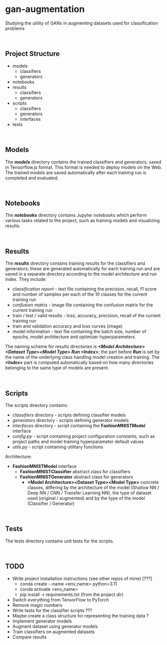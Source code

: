 # gan-augmentation
Studying the utility of GANs in augmenting datasets used for classification problems

<br>

## Project Structure
- models
    - classifiers
    - generators
- notebooks
- results
    - classifiers
    - generators
- scripts
    - classifiers
    - generators
    - interfaces
- tests

<br>

## Models
The <b><i>models</i></b> directory contains the trained classifiers and generators, saved in Tensorflow.js format. This format is needed to deploy models on the Web. The trained models are saved automatically after each training run is completed and evaluated.

<br>

## Notebooks
The <b><i>notebooks</i></b> directory contains Jupyter notebooks which perform various tasks related to the project, such as training models and visualizing results.

<br>

## Results
The <b><i>results</i></b> directory contains training results for the classifiers and generators; these are generated automatically for each training run and are saved in a separate directory according to the model architecture and run index. They include:
- <i>classification report</i> - text file containing the precision, recall, f1 score and number of samples per each of the 10 classes for the current training run
- <i>confusion matrix</i> - image file containing the confusion matrix for the current training run
- train / test / valid results - loss, accuracy, precision, recall of the current training run
- train and validation accuracy and loss curves (image)
- model information - text file containing the batch size, number of epochs, model architecture and optimizer hyperparameters

The naming scheme for results directories is <b><i>\<Model Architecture\>\<Dataset Type\>\<Model Type\> Run \<Index\></i></b>; the part before <b><i>Run</i></b> is set by the name of the underlying class handling model creation and training. The <b><i>\<Index\></i></b> part is computed automatically based on how many directories belonging to the same type of models are present. <br>

<br>

## Scripts
The scripts directory contains:
- <i>classifiers</i> directory - scripts defining classifier models
- <i>generators</i> directory - scripts defining generator models
- <i>interfaces</i> directory - script containing the <b>FashionMNISTModel</b> interface
- <i>config.py</i> - script containing project configuration constants, such as project paths and model training hyperparameter default values
- <i>utils.py</i> - script containing utilitary functions

Architecture:
- <b>FashionMNISTModel</b> interface
    - <b>FashionMNISTClassifier</b> abstract class for classifiers
    - <b>FashionMNISTGenerator</b> abstract class for generators
        - <b>\<Model Architecture\>\<Dataset Type\>\<Model Type\></b> concrete classes, differing by the architecture of the model (Shallow NN / Deep NN / CNN / Transfer Learning NN), the type of dataset used (original / augmented) and by the type of the model (Classifier / Generator)

<br>

## Tests
The tests directory contains unit tests for the scripts.

<br>

## TODO

- Write project installation instructions (see other repos of mine) [???]
    - conda create --name <env_name> python=3.11
    - conda activate <env_name>
    - pip install -r requirements.txt (from the project dir)
- Switch everything from TensorFlow to PyTorch
- Remove magic numbers
- Write tests for the classifier scripts ???
- Maybe create a class structure for representing the training data ?
- Implement generator models
- Augment dataset using generator models
- Train classifiers on augmented datasets
- Compare results